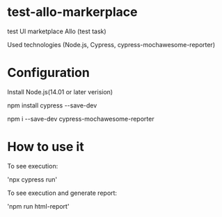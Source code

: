 # test-allo-markerplace

test UI marketplace Allo (test task)

Used technologies (Node.js, Cypress, cypress-mochawesome-reporter)

# Configuration

Install Node.js(14.01 or later verision)

npm install cypress --save-dev

npm i --save-dev cypress-mochawesome-reporter
 
# How to use it

To see execution:

'npx cypress run'

To see execution and generate report:

'npm run html-report'
